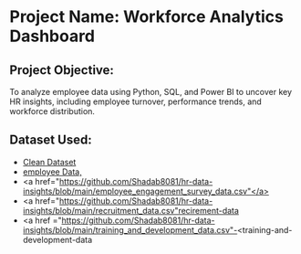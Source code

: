# Project Name: Workforce Analytics Dashboard

## Project Objective:
To analyze employee data using Python, SQL, and Power BI to uncover key HR insights, including employee turnover, performance trends, and workforce distribution.

## Dataset Used:
- <a href="https://github.com/Shadab8081/hr-data-insights/blob/main/df_clean_csv.csv"> Clean Dataset</a>
- <a href="https://github.com/Shadab8081/hr-data-insights/blob/main/employee_data.csv">employee Data,</a>
- <a href="https://github.com/Shadab8081/hr-data-insights/blob/main/employee_engagement_survey_data.csv"</a>
- <a href="https://github.com/Shadab8081/hr-data-insights/blob/main/recruitment_data.csv"recirement-data</a>
- <a href ="https://github.com/Shadab8081/hr-data-insights/blob/main/training_and_development_data.csv"-<training-and-development-data</a>
